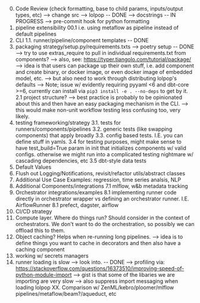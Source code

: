 0. Code Review (check formatting, base to child params, inputs/output types, etc)
--> change src --> lolpop -- DONE 
--> docstrings -- IN PROGRESS
--> pre-commit hook for python formatting
00. pipeline extensibility
00.1 i.e. using metaflow as pipeline instead of default pipelines
1. CLI
1.1. runner/pipeline/component templates -- DONE
2. packaging strategy/setup.py/requirements.txts
--> poetry setup -- DONE 
--> try to use extras_require to pull in individual requirements.txt from components?
--> also, see: https://typer.tiangolo.com/tutorial/package/
--> idea is that users can package up their own stuff, i.e. add component and create binary, or docker image, or even docker image of embedded model, etc. 
--> but also need to work through distributing lolpop's defaults
--> Note; issue w/ evidently requiring pyyaml <6 and dbt-core >=6, currently can install via `pip3 install -e . --no-deps` to get by it. 
2.1 project structure? 
--> best practice is probably to be opinionated about this and then have an easy packaging mechanism in the CLI. 
--> this would make non-unit workflow testing less confusing too, very likely.
3. testing frameworking/strategy
3.1. tests for runners/components/pipelines
3.2. generic tests (like swapping components) that apply broadly
3.3. config based tests. I.E. you can define stuff in yamls. 
3.4 for testing purposes, might make sense to have test_build=True param in init that initializes components w/ valid configs. otherwise we might run into a complicated testing nightmare w/ cascading dependencies, etc 
3.5 dbt-style data tests
4. Default Values
5. Flush out Logging/Notifications, revisit/refactor utils/abstract classes
6. Additional Use Case Examples: regression, time series analsis, NLP
7. Additional Components/integrations
7.1 mlflow, w&b metadata tracking
8. Orchestrator integrations/examples 
8.1 implementing runner code directly in orchestrator wrapper vs defining an orchestrator runner. I.E. AirflowRunner
8.1 prefect, dagster, airflow
9. CI/CD strategy
10. Compute layer. Where do things run? Should consider in the context of orchestrators. We don't want to do the orchestration, so possibly we can offload this to them.  
11. Object caching? Helps when re-running long pipelines. 
--> idea is to define things you want to cache in decorators and then also have a caching component
12. working w/ secrets managers
13. runner loading is slow --> look into. -- DONE 
--> profiling via: https://stackoverflow.com/questions/16373510/improving-speed-of-python-module-import
    --> gist is that some of the libaries we are importing are very slow 
--> also suppress import messaging when loading lolpop
XX. Comparison w/ ZenML/kebro/ploomer/mlflow pipelines/metaflow/beam?/aqueduct, etc

